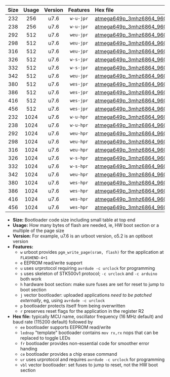 |Size|Usage|Version|Features|Hex file|
|:-:|:-:|:-:|:-:|:--|
|232|256|u7.6|`w-u-jpr`|[atmega649p_3mhz6864_9600bps_ur_vbl.hex](https://raw.githubusercontent.com/stefanrueger/urboot/main/bootloaders/atmega649p/fcpu_3mhz6864/9600_bps/atmega649p_3mhz6864_9600bps_ur_vbl.hex)|
|238|256|u7.6|`w-u-jpr`|[atmega649p_3mhz6864_9600bps_lednop_ur_vbl.hex](https://raw.githubusercontent.com/stefanrueger/urboot/main/bootloaders/atmega649p/fcpu_3mhz6864/9600_bps/atmega649p_3mhz6864_9600bps_lednop_ur_vbl.hex)|
|292|512|u7.6|`weu-jpr`|[atmega649p_3mhz6864_9600bps_ee_ur_vbl.hex](https://raw.githubusercontent.com/stefanrueger/urboot/main/bootloaders/atmega649p/fcpu_3mhz6864/9600_bps/atmega649p_3mhz6864_9600bps_ee_ur_vbl.hex)|
|298|512|u7.6|`weu-jpr`|[atmega649p_3mhz6864_9600bps_ee_lednop_ur_vbl.hex](https://raw.githubusercontent.com/stefanrueger/urboot/main/bootloaders/atmega649p/fcpu_3mhz6864/9600_bps/atmega649p_3mhz6864_9600bps_ee_lednop_ur_vbl.hex)|
|316|512|u7.6|`weu-jpr`|[atmega649p_3mhz6864_9600bps_ee_lednop_fr_ur_vbl.hex](https://raw.githubusercontent.com/stefanrueger/urboot/main/bootloaders/atmega649p/fcpu_3mhz6864/9600_bps/atmega649p_3mhz6864_9600bps_ee_lednop_fr_ur_vbl.hex)|
|326|512|u7.6|`w-s-jpr`|[atmega649p_3mhz6864_9600bps_vbl.hex](https://raw.githubusercontent.com/stefanrueger/urboot/main/bootloaders/atmega649p/fcpu_3mhz6864/9600_bps/atmega649p_3mhz6864_9600bps_vbl.hex)|
|332|512|u7.6|`w-s-jpr`|[atmega649p_3mhz6864_9600bps_lednop_vbl.hex](https://raw.githubusercontent.com/stefanrueger/urboot/main/bootloaders/atmega649p/fcpu_3mhz6864/9600_bps/atmega649p_3mhz6864_9600bps_lednop_vbl.hex)|
|342|512|u7.6|`weu-jpr`|[atmega649p_3mhz6864_9600bps_ee_lednop_fr_ce_ur_vbl.hex](https://raw.githubusercontent.com/stefanrueger/urboot/main/bootloaders/atmega649p/fcpu_3mhz6864/9600_bps/atmega649p_3mhz6864_9600bps_ee_lednop_fr_ce_ur_vbl.hex)|
|380|512|u7.6|`wes-jpr`|[atmega649p_3mhz6864_9600bps_ee_vbl.hex](https://raw.githubusercontent.com/stefanrueger/urboot/main/bootloaders/atmega649p/fcpu_3mhz6864/9600_bps/atmega649p_3mhz6864_9600bps_ee_vbl.hex)|
|386|512|u7.6|`wes-jpr`|[atmega649p_3mhz6864_9600bps_ee_lednop_vbl.hex](https://raw.githubusercontent.com/stefanrueger/urboot/main/bootloaders/atmega649p/fcpu_3mhz6864/9600_bps/atmega649p_3mhz6864_9600bps_ee_lednop_vbl.hex)|
|416|512|u7.6|`wes-jpr`|[atmega649p_3mhz6864_9600bps_ee_lednop_fr_vbl.hex](https://raw.githubusercontent.com/stefanrueger/urboot/main/bootloaders/atmega649p/fcpu_3mhz6864/9600_bps/atmega649p_3mhz6864_9600bps_ee_lednop_fr_vbl.hex)|
|456|512|u7.6|`wes-jpr`|[atmega649p_3mhz6864_9600bps_ee_lednop_fr_ce_vbl.hex](https://raw.githubusercontent.com/stefanrueger/urboot/main/bootloaders/atmega649p/fcpu_3mhz6864/9600_bps/atmega649p_3mhz6864_9600bps_ee_lednop_fr_ce_vbl.hex)|
|232|1024|u7.6|`w-u-hpr`|[atmega649p_3mhz6864_9600bps_ur.hex](https://raw.githubusercontent.com/stefanrueger/urboot/main/bootloaders/atmega649p/fcpu_3mhz6864/9600_bps/atmega649p_3mhz6864_9600bps_ur.hex)|
|238|1024|u7.6|`w-u-hpr`|[atmega649p_3mhz6864_9600bps_lednop_ur.hex](https://raw.githubusercontent.com/stefanrueger/urboot/main/bootloaders/atmega649p/fcpu_3mhz6864/9600_bps/atmega649p_3mhz6864_9600bps_lednop_ur.hex)|
|292|1024|u7.6|`weu-hpr`|[atmega649p_3mhz6864_9600bps_ee_ur.hex](https://raw.githubusercontent.com/stefanrueger/urboot/main/bootloaders/atmega649p/fcpu_3mhz6864/9600_bps/atmega649p_3mhz6864_9600bps_ee_ur.hex)|
|298|1024|u7.6|`weu-hpr`|[atmega649p_3mhz6864_9600bps_ee_lednop_ur.hex](https://raw.githubusercontent.com/stefanrueger/urboot/main/bootloaders/atmega649p/fcpu_3mhz6864/9600_bps/atmega649p_3mhz6864_9600bps_ee_lednop_ur.hex)|
|316|1024|u7.6|`weu-hpr`|[atmega649p_3mhz6864_9600bps_ee_lednop_fr_ur.hex](https://raw.githubusercontent.com/stefanrueger/urboot/main/bootloaders/atmega649p/fcpu_3mhz6864/9600_bps/atmega649p_3mhz6864_9600bps_ee_lednop_fr_ur.hex)|
|326|1024|u7.6|`w-s-hpr`|[atmega649p_3mhz6864_9600bps.hex](https://raw.githubusercontent.com/stefanrueger/urboot/main/bootloaders/atmega649p/fcpu_3mhz6864/9600_bps/atmega649p_3mhz6864_9600bps.hex)|
|332|1024|u7.6|`w-s-hpr`|[atmega649p_3mhz6864_9600bps_lednop.hex](https://raw.githubusercontent.com/stefanrueger/urboot/main/bootloaders/atmega649p/fcpu_3mhz6864/9600_bps/atmega649p_3mhz6864_9600bps_lednop.hex)|
|342|1024|u7.6|`weu-hpr`|[atmega649p_3mhz6864_9600bps_ee_lednop_fr_ce_ur.hex](https://raw.githubusercontent.com/stefanrueger/urboot/main/bootloaders/atmega649p/fcpu_3mhz6864/9600_bps/atmega649p_3mhz6864_9600bps_ee_lednop_fr_ce_ur.hex)|
|380|1024|u7.6|`wes-hpr`|[atmega649p_3mhz6864_9600bps_ee.hex](https://raw.githubusercontent.com/stefanrueger/urboot/main/bootloaders/atmega649p/fcpu_3mhz6864/9600_bps/atmega649p_3mhz6864_9600bps_ee.hex)|
|386|1024|u7.6|`wes-hpr`|[atmega649p_3mhz6864_9600bps_ee_lednop.hex](https://raw.githubusercontent.com/stefanrueger/urboot/main/bootloaders/atmega649p/fcpu_3mhz6864/9600_bps/atmega649p_3mhz6864_9600bps_ee_lednop.hex)|
|416|1024|u7.6|`wes-hpr`|[atmega649p_3mhz6864_9600bps_ee_lednop_fr.hex](https://raw.githubusercontent.com/stefanrueger/urboot/main/bootloaders/atmega649p/fcpu_3mhz6864/9600_bps/atmega649p_3mhz6864_9600bps_ee_lednop_fr.hex)|
|456|1024|u7.6|`wes-hpr`|[atmega649p_3mhz6864_9600bps_ee_lednop_fr_ce.hex](https://raw.githubusercontent.com/stefanrueger/urboot/main/bootloaders/atmega649p/fcpu_3mhz6864/9600_bps/atmega649p_3mhz6864_9600bps_ee_lednop_fr_ce.hex)|

- **Size:** Bootloader code size including small table at top end
- **Usage:** How many bytes of flash are needed, ie, HW boot section or a multiple of the page size
- **Version:** For example, u7.6 is an urboot version, o5.2 is an optiboot version
- **Features:**
  + `w` urboot provides `pgm_write_page(sram, flash)` for the application at `FLASHEND-4+1`
  + `e` EEPROM read/write support
  + `u` uses urprotocol requiring `avrdude -c urclock` for programming
  + `s` uses skeleton of STK500v1 protocol; `-c urclock` and `-c arduino` both work
  + `h` hardware boot section: make sure fuses are set for reset to jump to boot section
  + `j` vector bootloader: uploaded applications *need to be patched externally*, eg, using `avrdude -c urclock`
  + `p` bootloader protects itself from being overwritten
  + `r` preserves reset flags for the application in the register R2
- **Hex file:** typically MCU name, oscillator frequency (16 MHz default) and baud rate (115200 default) followed by
  + `ee` bootloader supports EEPROM read/write
  + `lednop` "template" bootloader contains `mov rx,rx` nops that can be replaced to toggle LEDs
  + `fr` bootloader provides non-essential code for smoother error handing
  + `ce` bootloader provides a chip erase command
  + `ur` uses urprotocol and requires `avrdude -c urclock` for programming
  + `vbl` vector bootloader: set fuses to jump to reset, not the HW boot section
